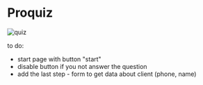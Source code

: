# Proquiz


![quiz](https://user-images.githubusercontent.com/63544167/182427640-d089f0d6-0ac7-4351-a3b7-32001eccc8de.png)


to do:
-  start page with button "start"
-  disable button if you not answer the question
-  add the last step - form to get data about client (phone, name)
